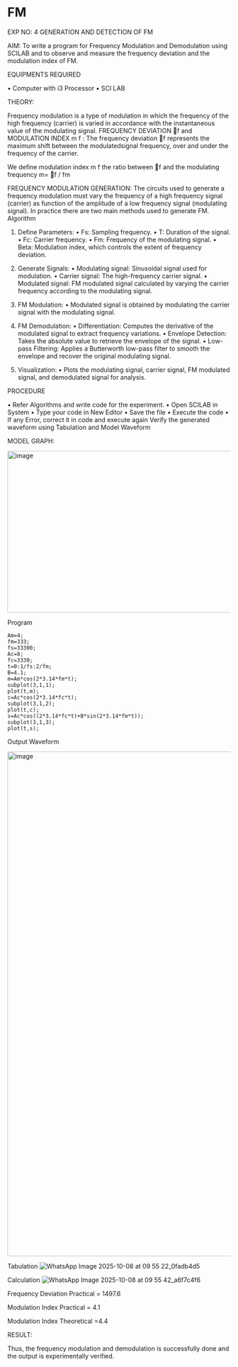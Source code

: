 # FM

EXP NO: 4	GENERATION AND DETECTION OF FM


AIM:
To write a program for Frequency Modulation and Demodulation using SCILAB and to observe and measure the frequency deviation and the modulation index of FM.


EQUIPMENTS REQUIRED

•	Computer with i3 Processor
•	SCI LAB

THEORY:

Frequency modulation is a type of modulation in which the frequency of the high frequency (carrier) is varied in accordance with the instantaneous value of the modulating signal.
FREQUENCY DEVIATION f and MODULATION INDEX m f :
The frequency deviation f represents the maximum shift between the  modulatedsignal
frequency, over and under the frequency of the carrier.

We define modulation index m f the ratio between f and the modulating frequency
m= f / fm


FREQUENCY MODULATION GENERATION:
The circuits used to generate a frequency modulation must vary the frequency of a high frequency signal (carrier) as function of the amplitude of a low frequency signal (modulating signal). In practice there are two main methods used to generate FM.
Algorithm
1.	Define Parameters:
•	Fs: Sampling frequency.
•	T: Duration of the signal.
•	Fc: Carrier frequency.
•	Fm: Frequency of the modulating signal.
•	Beta: Modulation index, which controls the extent of frequency deviation.
2.	Generate Signals:
•	Modulating signal: Sinusoidal signal used for modulation.
•	Carrier signal: The high-frequency carrier signal.
•	Modulated signal: FM modulated signal calculated by varying the carrier frequency according to the modulating signal.
3.	FM Modulation:
•	Modulated signal is obtained by modulating the carrier signal with the modulating signal.
 
4.	FM Demodulation:
•	Differentiation: Computes the derivative of the modulated signal to extract frequency variations.
•	Envelope Detection: Takes the absolute value to retrieve the envelope of the signal.
•	Low-pass Filtering: Applies a Butterworth low-pass filter to smooth the envelope and recover the original modulating signal.
5.	Visualization:
•	Plots the modulating signal, carrier signal, FM modulated signal, and demodulated signal for analysis.



PROCEDURE


•	Refer Algorithms and write code for the experiment.
•	Open SCILAB in System
•	Type your code in New Editor
•	Save the file
•	Execute the code
•	If any Error, correct it in code and execute again
Verify the generated waveform using Tabulation and Model Waveform

MODEL GRAPH:

<img width="512" height="365" alt="image" src="https://github.com/user-attachments/assets/acd787bd-5281-4f1b-802f-1aa39fac9189" />


Program
```
Am=4;
fm=333;
fs=33300;
Ac=8;
fc=3330;
t=0:1/fs:2/fm;
B=4.1;
m=Am*cos(2*3.14*fm*t);
subplot(3,1,1);
plot(t,m);
c=Ac*cos(2*3.14*fc*t);
subplot(3,1,2);
plot(t,c);
s=Ac*cos((2*3.14*fc*t)+B*sin(2*3.14*fm*t));
subplot(3,1,3);
plot(t,s);

```


Output Waveform

<img width="1920" height="1140" alt="image" src="https://github.com/user-attachments/assets/52085119-40de-4dad-ae05-923660b9f753" />




Tabulation
![WhatsApp Image 2025-10-08 at 09 55 22_0fadb4d5](https://github.com/user-attachments/assets/3f4daca8-135d-443a-b508-2dd418e3ed4d)




Calculation
![WhatsApp Image 2025-10-08 at 09 55 42_a6f7c4f6](https://github.com/user-attachments/assets/bccdf3dc-1c61-4f6d-97c9-ff7335296083)




Frequency Deviation Practical = 1497.6

Modulation Index Practical	= 4.1

Modulation Index Theoretical	=4.4



RESULT:

Thus, the frequency modulation and demodulation is successfully done and the output is experimentally verified.


